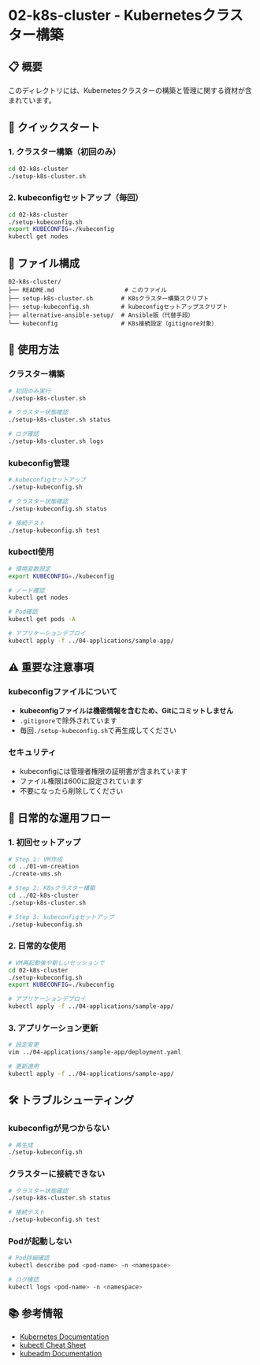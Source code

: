 # 02-k8s-cluster - Kubernetesクラスター構築

## 📋 概要

このディレクトリには、Kubernetesクラスターの構築と管理に関する資材が含まれています。

## 🚀 クイックスタート

### 1. クラスター構築（初回のみ）

```bash
cd 02-k8s-cluster
./setup-k8s-cluster.sh
```

### 2. kubeconfigセットアップ（毎回）

```bash
cd 02-k8s-cluster
./setup-kubeconfig.sh
export KUBECONFIG=./kubeconfig
kubectl get nodes
```

## 📁 ファイル構成

```
02-k8s-cluster/
├── README.md                    # このファイル
├── setup-k8s-cluster.sh        # K8sクラスター構築スクリプト
├── setup-kubeconfig.sh         # kubeconfigセットアップスクリプト
├── alternative-ansible-setup/  # Ansible版（代替手段）
└── kubeconfig                  # K8s接続設定（gitignore対象）
```

## 🔧 使用方法

### クラスター構築

```bash
# 初回のみ実行
./setup-k8s-cluster.sh

# クラスター状態確認
./setup-k8s-cluster.sh status

# ログ確認
./setup-k8s-cluster.sh logs
```

### kubeconfig管理

```bash
# kubeconfigセットアップ
./setup-kubeconfig.sh

# クラスター状態確認
./setup-kubeconfig.sh status

# 接続テスト
./setup-kubeconfig.sh test
```

### kubectl使用

```bash
# 環境変数設定
export KUBECONFIG=./kubeconfig

# ノード確認
kubectl get nodes

# Pod確認
kubectl get pods -A

# アプリケーションデプロイ
kubectl apply -f ../04-applications/sample-app/
```

## ⚠️ 重要な注意事項

### kubeconfigファイルについて

- **kubeconfigファイルは機密情報を含むため、Gitにコミットしません**
- `.gitignore`で除外されています
- 毎回`./setup-kubeconfig.sh`で再生成してください

### セキュリティ

- kubeconfigには管理者権限の証明書が含まれています
- ファイル権限は600に設定されています
- 不要になったら削除してください

## 🔄 日常的な運用フロー

### 1. 初回セットアップ

```bash
# Step 1: VM作成
cd ../01-vm-creation
./create-vms.sh

# Step 2: K8sクラスター構築
cd ../02-k8s-cluster
./setup-k8s-cluster.sh

# Step 3: kubeconfigセットアップ
./setup-kubeconfig.sh
```

### 2. 日常的な使用

```bash
# VM再起動後や新しいセッションで
cd 02-k8s-cluster
./setup-kubeconfig.sh
export KUBECONFIG=./kubeconfig

# アプリケーションデプロイ
kubectl apply -f ../04-applications/sample-app/
```

### 3. アプリケーション更新

```bash
# 設定変更
vim ../04-applications/sample-app/deployment.yaml

# 更新適用
kubectl apply -f ../04-applications/sample-app/
```

## 🛠️ トラブルシューティング

### kubeconfigが見つからない

```bash
# 再生成
./setup-kubeconfig.sh
```

### クラスターに接続できない

```bash
# クラスター状態確認
./setup-k8s-cluster.sh status

# 接続テスト
./setup-kubeconfig.sh test
```

### Podが起動しない

```bash
# Pod詳細確認
kubectl describe pod <pod-name> -n <namespace>

# ログ確認
kubectl logs <pod-name> -n <namespace>
```

## 📚 参考情報

- [Kubernetes Documentation](https://kubernetes.io/docs/)
- [kubectl Cheat Sheet](https://kubernetes.io/docs/reference/kubectl/cheatsheet/)
- [kubeadm Documentation](https://kubernetes.io/docs/setup/production-environment/tools/kubeadm/)
